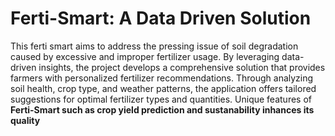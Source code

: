 # Ferti-Smart: A Data Driven Solution
This ferti smart aims to address the pressing issue of soil degradation caused by excessive and improper fertilizer usage. By leveraging data-driven insights, the project develops a comprehensive solution that provides farmers with personalized fertilizer recommendations. Through analyzing soil health, crop type, and weather patterns, the application offers tailored suggestions for optimal fertilizer types and quantities. Unique features of <b>Ferti-Smart<b> such as crop yield prediction and sustanability inhances its quality
